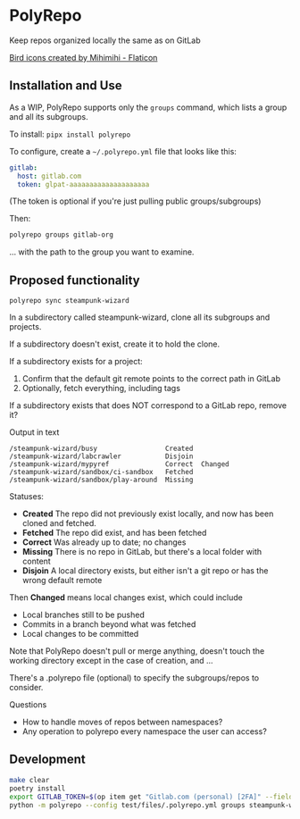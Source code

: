 PolyRepo
========

Keep repos organized locally the same as on GitLab

<a href="https://www.flaticon.com/free-icons/bird" title="bird icons">Bird icons created by Mihimihi - Flaticon</a>

Installation and Use
--------------------

As a WIP, PolyRepo supports only the `groups` command, which lists a group and all its subgroups.

To install: `pipx install polyrepo`

To configure, create a `~/.polyrepo.yml` file that looks like this:

```yaml
gitlab:
  host: gitlab.com
  token: glpat-aaaaaaaaaaaaaaaaaaaa
```

(The token is optional if you're just pulling public groups/subgroups)

Then:

```bash
polyrepo groups gitlab-org
```

... with the path to the group you want to examine.

Proposed functionality
----------------------

```
polyrepo sync steampunk-wizard
```

In a subdirectory called steampunk-wizard, clone all its subgroups and projects.

If a subdirectory doesn't exist, create it to hold the clone.

If a subdirectory exists for a project:

1. Confirm that the default git remote points to the correct path in GitLab
2. Optionally, fetch everything, including tags

If a subdirectory exists that does NOT correspond to a GitLab repo, remove it?

Output in text

```
/steampunk-wizard/busy                 Created
/steampunk-wizard/labcrawler           Disjoin
/steampunk-wizard/mypyref              Correct  Changed  
/steampunk-wizard/sandbox/ci-sandbox   Fetched
/steampunk-wizard/sandbox/play-around  Missing
```

Statuses:

- **Created** The repo did not previously exist locally, and now has been cloned and fetched.
- **Fetched** The repo did exist, and has been fetched
- **Correct** Was already up to date; no changes
- **Missing** There is no repo in GitLab, but there's a local folder with content
- **Disjoin** A local directory exists, but either isn't a git repo or has the wrong default remote

Then **Changed** means local changes exist, which could include

- Local branches still to be pushed
- Commits in a branch beyond what was fetched
- Local changes to be committed

Note that PolyRepo doesn't pull or merge anything, doesn't touch the working directory except in the case of creation, and ...

There's a .polyrepo file (optional) to specify the subgroups/repos to consider.

Questions

- How to handle moves of repos between namespaces?
- Any operation to polyrepo every namespace the user can access?

Development
-----------

```bash
make clear
poetry install
export GITLAB_TOKEN=$(op item get "Gitlab.com (personal) [2FA]" --fields label=/steampunk-wizard)
python -m polyrepo --config test/files/.polyrepo.yml groups steampunk-wizard
```
